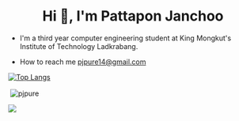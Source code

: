 <h1 align="center">Hi 👋, I'm Pattapon Janchoo </h1>

- I'm a third year computer engineering student at King Mongkut's Institute of Technology Ladkrabang.

- How to reach me pjpure14@gmail.com

[![Top Langs](https://github-readme-stats.vercel.app/api/top-langs/?username=pjpure&layout=compact)](https://github.com/anuraghazra/github-readme-stats)


<p>&nbsp;<img align="center" src="https://github-readme-stats.vercel.app/api?username=pjpure&show_icons=true&locale=en" alt="pjpure" /></p>

![](https://visitor-badge.laobi.icu/badge?page_id=pjpure)

